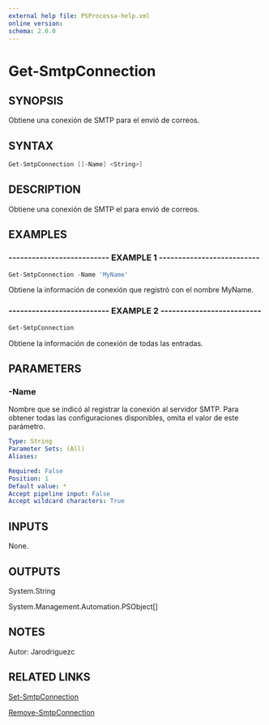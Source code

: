 ```yaml
---
external help file: PSProcessa-help.xml
online version: 
schema: 2.0.0
---
```


# Get-SmtpConnection

## SYNOPSIS
Obtiene una conexión de SMTP para el envió de correos.

## SYNTAX

```powershell
Get-SmtpConnection [[-Name] <String>]
```

## DESCRIPTION
Obtiene una conexión de SMTP el para envió de correos.

## EXAMPLES

### -------------------------- EXAMPLE 1 --------------------------
```powershell
Get-SmtpConnection -Name 'MyName'
```

Obtiene la información de conexión que registró con el nombre MyName.

### -------------------------- EXAMPLE 2 --------------------------
```powershell
Get-SmtpConnection
```

Obtiene la información de conexión de todas las entradas.

## PARAMETERS

### -Name
Nombre que se indicó al registrar la conexión al servidor SMTP.
Para obtener todas las configuraciones disponibles, omita el valor de este parámetro.

```yaml
Type: String
Parameter Sets: (All)
Aliases: 

Required: False
Position: 1
Default value: *
Accept pipeline input: False
Accept wildcard characters: True
```

## INPUTS
None.

## OUTPUTS

System.String

System.Management.Automation.PSObject[]

## NOTES
Autor: Jarodriguezc

## RELATED LINKS

[Set-SmtpConnection](Set-SmtpConnection.md)

[Remove-SmtpConnection](Remove-SmtpConnection.md)

